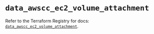 # `data_awscc_ec2_volume_attachment`

Refer to the Terraform Registry for docs: [`data_awscc_ec2_volume_attachment`](https://registry.terraform.io/providers/hashicorp/awscc/0.70.0/docs/data-sources/ec2_volume_attachment).
